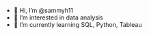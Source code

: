 - 👋 Hi, I’m @sammyh11
- 👀 I’m interested in data analysis
- 🌱 I’m currently learning SQL, Python, Tableau

<!---
sammyh11/sammyh11 is a ✨ special ✨ repository because its `README.md` (this file) appears on your GitHub profile.
You can click the Preview link to take a look at your changes.
--->

